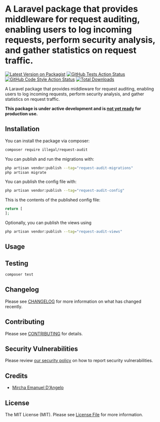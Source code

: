 # A Laravel package that provides middleware for request auditing, enabling users to log incoming requests, perform security analysis, and gather statistics on request traffic.

[![Latest Version on Packagist](https://img.shields.io/packagist/v/illegal/request-audit.svg?style=flat-square)](https://packagist.org/packages/illegal/request-audit)
[![GitHub Tests Action Status](https://img.shields.io/github/actions/workflow/status/illegal/request-audit/run-tests.yml?branch=main&label=tests&style=flat-square)](https://github.com/illegal/request-audit/actions?query=workflow%3Arun-tests+branch%3Amain)
[![GitHub Code Style Action Status](https://img.shields.io/github/actions/workflow/status/illegal/request-audit/fix-php-code-style-issues.yml?branch=main&label=code%20style&style=flat-square)](https://github.com/illegal/request-audit/actions?query=workflow%3A"Fix+PHP+code+style+issues"+branch%3Amain)
[![Total Downloads](https://img.shields.io/packagist/dt/illegal/request-audit.svg?style=flat-square)](https://packagist.org/packages/illegal/request-audit)



A Laravel package that provides middleware for request auditing, enabling users to log incoming requests, perform
security analysis, and gather statistics on request traffic.

**This package is under active development and is <u>not yet ready</u> for production use.**

## Installation

You can install the package via composer:

```bash
composer require illegal/request-audit
```

You can publish and run the migrations with:

```bash
php artisan vendor:publish --tag="request-audit-migrations"
php artisan migrate
```

You can publish the config file with:

```bash
php artisan vendor:publish --tag="request-audit-config"
```

This is the contents of the published config file:

```php
return [
];
```

Optionally, you can publish the views using

```bash
php artisan vendor:publish --tag="request-audit-views"
```

## Usage


## Testing

```bash
composer test
```

## Changelog

Please see [CHANGELOG](CHANGELOG.md) for more information on what has changed recently.

## Contributing

Please see [CONTRIBUTING](CONTRIBUTING.md) for details.

## Security Vulnerabilities

Please review [our security policy](../../security/policy) on how to report security vulnerabilities.

## Credits

- [Mircha Emanuel D'Angelo](https://github.com/mirchaemanuel)

## License

The MIT License (MIT). Please see [License File](LICENSE.md) for more information.
